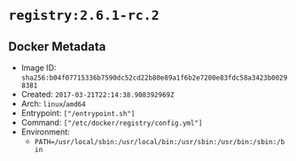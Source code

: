 # `registry:2.6.1-rc.2`

## Docker Metadata

- Image ID: `sha256:b04f07715336b7590dc52cd22b80e89a1f6b2e7200e83fdc58a3423b00298381`
- Created: `2017-03-21T22:14:38.908392969Z`
- Arch: `linux`/`amd64`
- Entrypoint: `["/entrypoint.sh"]`
- Command: `["/etc/docker/registry/config.yml"]`
- Environment:
  - `PATH=/usr/local/sbin:/usr/local/bin:/usr/sbin:/usr/bin:/sbin:/bin`
